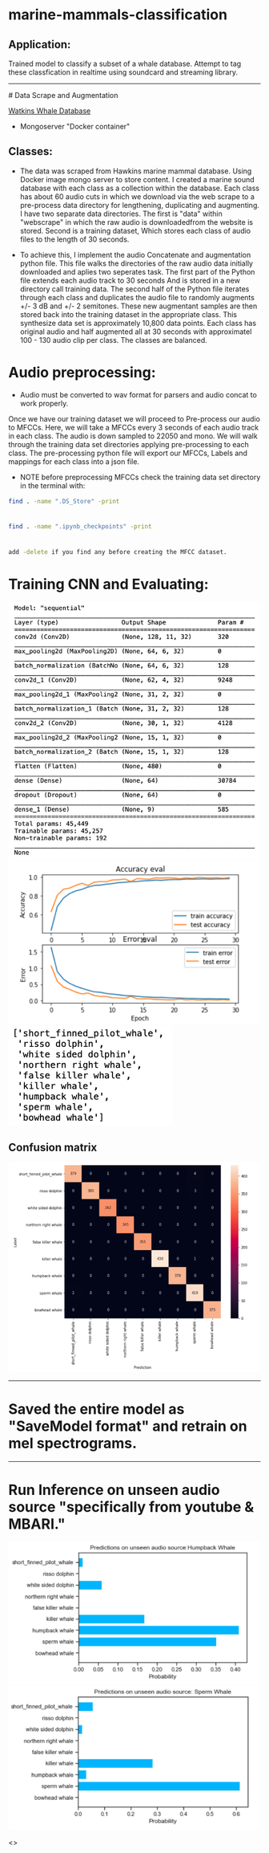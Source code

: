 # marine-mammals-classification
## Application:

Trained model to classify a subset of a whale database. Attempt to tag these classfication in realtime using soundcard and streaming library.



<hr>
# Data Scrape and Augmentation

[Watkins Whale Database](https://cis.whoi.edu/science/B/whalesounds/index.cfm)

* Mongoserver "Docker container"


## Classes: 


* The data was scraped from Hawkins marine mammal database. Using Docker image mongo server to store content. I created a marine sound database with each class as a collection within the database. Each class has about 60 audio cuts in which we download via the web scrape to a pre-process data directory for lengthening, duplicating and augmenting. I have two separate data directories. The first is "data" within "webscrape" in which the raw audio is downloadedfrom the website is stored. Second is a training dataset, Which stores each class of audio files to the length of 30 seconds. 

* To achieve this, I implement the audio Concatenate and augmentation python file. This file walks the directories of the raw audio data initially downloaded and aplies two seperates task. The first part of the Python file extends each audio track to 30 seconds And is stored in a new directory call training data. The second half of the Python file iterates through each class and duplicates the audio file to randomly augments +/- 3 dB and +/- 2 semitones. These new augmentant samples are then stored back into the training dataset in the appropriate class. This synthesize data set is approximately 10,800 data points. Each class has original audio and half augmented all at 30 seconds with approximatel 100 - 130 audio clip per class. The classes are balanced. 



# Audio preprocessing:

* Audio must be converted to wav format for parsers and audio concat to work properly.

Once we have our training dataset we will proceed to Pre-process our audio to MFCCs. Here, we will take a MFCCs every 3 seconds of each audio track in each class. The audio is down sampled to 22050 and mono. We will walk through the training data set directories applying pre-processing to each class. The pre-processing python file will export our MFCCs, Labels and mappings for each class into a json file. 

* NOTE before preprocessing MFCCs check the training data set directory in the terminal with: 

```bash
find . -name ".DS_Store" -print


find . -name ".ipynb_checkpoints" -print


add -delete if you find any before creating the MFCC dataset.
```


# Training CNN and Evaluating:

![](images/model_summary.png)
![](images/training_plot.png)
![](images/classes.png)

## Confusion matrix

![](images/confusion_matrix.png)

<hr>

# Saved the entire model as "SaveModel format" and retrain on mel spectrograms.

<hr>

# Run Inference on unseen audio source "specifically from youtube & MBARI."

![](images/inferenceHumpbackWhale.png)
![](images/inferenceSpermWhale.png)




<>